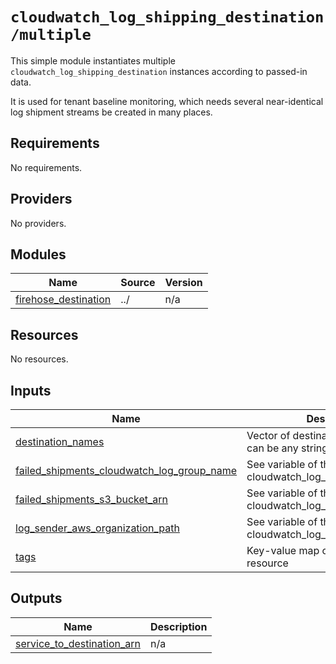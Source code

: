 # `cloudwatch_log_shipping_destination/multiple`

This simple module instantiates multiple `cloudwatch_log_shipping_destination` instances according to passed-in data.

It is used for tenant baseline monitoring, which needs several near-identical log shipment streams be created in many places.
<!-- BEGIN_TF_DOCS -->
## Requirements

No requirements.

## Providers

No providers.

## Modules

| Name | Source | Version |
|------|--------|---------|
| <a name="module_firehose_destination"></a> [firehose\_destination](#module\_firehose\_destination) | ../ | n/a |

## Resources

No resources.

## Inputs

| Name | Description | Type | Default | Required |
|------|-------------|------|---------|:--------:|
| <a name="input_destination_names"></a> [destination\_names](#input\_destination\_names) | Vector of destination names, which can be any string | `set(string)` | n/a | yes |
| <a name="input_failed_shipments_cloudwatch_log_group_name"></a> [failed\_shipments\_cloudwatch\_log\_group\_name](#input\_failed\_shipments\_cloudwatch\_log\_group\_name) | See variable of the same name in cloudwatch\_log\_shipping\_destination | `string` | n/a | yes |
| <a name="input_failed_shipments_s3_bucket_arn"></a> [failed\_shipments\_s3\_bucket\_arn](#input\_failed\_shipments\_s3\_bucket\_arn) | See variable of the same name in cloudwatch\_log\_shipping\_destination | `string` | n/a | yes |
| <a name="input_log_sender_aws_organization_path"></a> [log\_sender\_aws\_organization\_path](#input\_log\_sender\_aws\_organization\_path) | See variable of the same name in cloudwatch\_log\_shipping\_destination | `string` | n/a | yes |
| <a name="input_tags"></a> [tags](#input\_tags) | Key-value map of tags for the resource | `map(string)` | `{}` | no |

## Outputs

| Name | Description |
|------|-------------|
| <a name="output_service_to_destination_arn"></a> [service\_to\_destination\_arn](#output\_service\_to\_destination\_arn) | n/a |
<!-- END_TF_DOCS -->